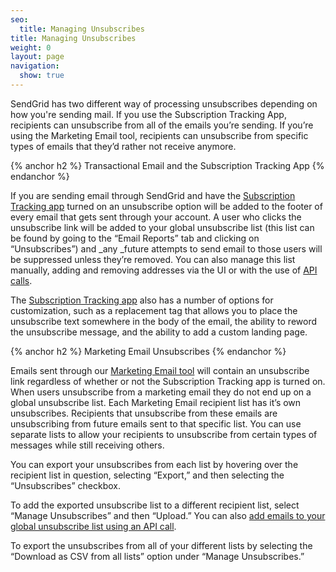 ```yaml
---
seo:
  title: Managing Unsubscribes
title: Managing Unsubscribes
weight: 0
layout: page
navigation:
  show: true
---
```


SendGrid has two different way of processing unsubscribes depending on how you're sending mail. If you use the Subscription Tracking App, recipients can unsubscribe from all of the emails you’re sending. If you’re using the Marketing Email tool, recipients can unsubscribe from specific types of emails that they’d rather not receive anymore.

{% anchor h2 %}
Transactional Email and the Subscription Tracking App
{% endanchor %}

If you are sending email through SendGrid and have the [Subscription Tracking app](https://sendgrid.com/docs/Apps/subscription_tracking.html) turned on an unsubscribe option will be added to the footer of every email that gets sent through your account. A user who clicks the unsubscribe link will be added to your global unsubscribe list (this list can be found by going to the “Email Reports” tab and clicking on “Unsubscribes”) and _any _future attempts to send email to those users will be suppressed unless they’re removed. You can also manage this list manually, adding and removing addresses via the UI or with the use of [API calls](https://sendgrid.com/docs/API_Reference/Web_API/unsubscribes.html).

The [Subscription Tracking app](https://sendgrid.com/docs/Apps/subscription_tracking.html) also has a number of options for customization, such as a replacement tag that allows you to place the unsubscribe text somewhere in the body of the email, the ability to reword the unsubscribe message, and the ability to add a custom landing page.

{% anchor h2 %}
Marketing Email Unsubscribes
{% endanchor %}

Emails sent through our [Marketing Email tool](https://sendgrid.com/docs/Marketing_Emails/index.html) will contain an unsubscribe link regardless of whether or not the Subscription Tracking app is turned on. When users unsubscribe from a marketing email they do not end up on a global unsubscribe list. Each Marketing Email recipient list has it’s own unsubscribes. Recipients that unsubscribe from these emails are unsubscribing from future emails sent to that specific list. You can use separate lists to allow your recipients to unsubscribe from certain types of messages while still receiving others.

You can export your unsubscribes from each list by hovering over the recipient list in question, selecting “Export,” and then selecting the “Unsubscribes” checkbox.

To add the exported unsubscribe list to a different recipient list, select “Manage Unsubscribes” and then “Upload.” You can also [add emails to your global unsubscribe list using an API call](https://sendgrid.com/docs/API_Reference/Web_API/unsubscribes.html#-add).

To export the unsubscribes from all of your different lists by selecting the “Download as CSV from all lists” option under “Manage Unsubscribes.”
